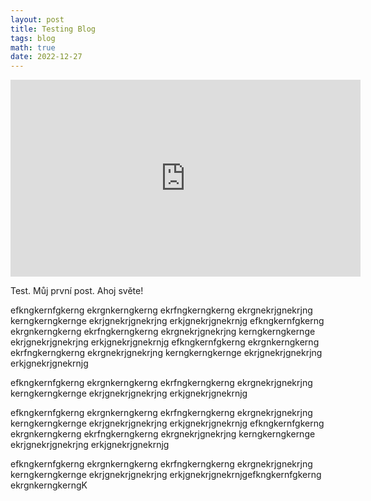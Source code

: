 ```yaml
---
layout: post
title: Testing Blog
tags: blog
math: true
date: 2022-12-27
---
```


<iframe width="560" height="315" src="https://www.youtube.com/embed/bktU7acw8qY" title="YouTube video player" frameborder="0" allow="accelerometer; autoplay; clipboard-write; encrypted-media; gyroscope; picture-in-picture" allowfullscreen></iframe>

Test. Můj první post. 
Ahoj světe!

efkngkernfgkerng ekrgnkerngkerng ekrfngkerngkerng ekrgnekrjgnekrjng kerngkerngkernge ekrjgnekrjgnekrjng erkjgnekrjgnekrnjg efkngkernfgkerng ekrgnkerngkerng ekrfngkerngkerng ekrgnekrjgnekrjng kerngkerngkernge ekrjgnekrjgnekrjng erkjgnekrjgnekrnjg 
efkngkernfgkerng ekrgnkerngkerng ekrfngkerngkerng ekrgnekrjgnekrjng kerngkerngkernge ekrjgnekrjgnekrjng erkjgnekrjgnekrnjg 

efkngkernfgkerng ekrgnkerngkerng ekrfngkerngkerng ekrgnekrjgnekrjng kerngkerngkernge ekrjgnekrjgnekrjng erkjgnekrjgnekrnjg 

efkngkernfgkerng ekrgnkerngkerng ekrfngkerngkerng ekrgnekrjgnekrjng kerngkerngkernge ekrjgnekrjgnekrjng erkjgnekrjgnekrnjg 
efkngkernfgkerng ekrgnkerngkerng ekrfngkerngkerng ekrgnekrjgnekrjng kerngkerngkernge ekrjgnekrjgnekrjng erkjgnekrjgnekrnjg 

efkngkernfgkerng ekrgnkerngkerng ekrfngkerngkerng ekrgnekrjgnekrjng kerngkerngkernge ekrjgnekrjgnekrjng erkjgnekrjgnekrnjgefkngkernfgkerng ekrgnkerngkerngK

